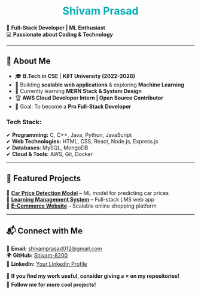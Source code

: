 <h1 align="center">
  <span style="color:#00ADB5;">Shivam Prasad</span>
</h1>

📌 **Full-Stack Developer | ML Enthusiast**  
💻 **Passionate about Coding & Technology**  

---

## 🌟 **About Me**  
- 🎓 **B.Tech in CSE** | **KIIT University (2022-2026)**  
- 🚀 Building **scalable web applications** & exploring **Machine Learning**  
- 🌱 Currently learning **MERN Stack & System Design**  
- 🏆 **AWS Cloud Developer Intern | Open Source Contributor**  
- 🎯 Goal: To become a **Pro Full-Stack Developer**  

### **Tech Stack:**  
✔ **Programming:** C, C++, Java, Python, JavaScript  
✔ **Web Technologies:** HTML, CSS, React, Node.js, Express.js  
✔ **Databases:** MySQL, MongoDB  
✔ **Cloud & Tools:** AWS, Git, Docker  

---

## 🚀 **Featured Projects**  
🔹 **[Car Price Detection Model](https://github.com/Shivam-8200/Car-Price-Detection)** – ML model for predicting car prices  
🔹 **[Learning Management System](https://github.com/Shivam-8200/LMS)** – Full-stack LMS web app  
🔹 **[E-Commerce Website](https://github.com/Shivam-8200/E-Commerce)** – Scalable online shopping platform  

---

## 📬 **Connect with Me**  
📧 **Email:** shivamprasad012@gmail.com  
🌍 **GitHub:** [Shivam-8200](https://github.com/Shivam-8200)  
💼 **LinkedIn:** [Your LinkedIn Profile](https://linkedin.com/in/your-profile)  

🌟 **If you find my work useful, consider giving a ⭐ on my repositories!**  
🔔 **Follow me for more cool projects!**  
